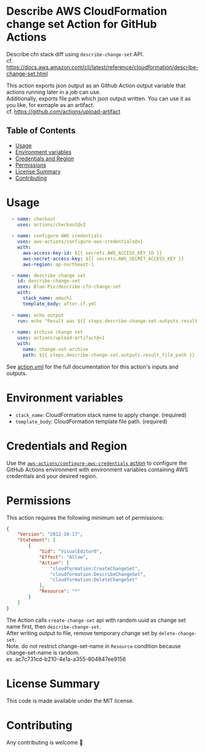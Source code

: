 # Describe AWS CloudFormation change set Action for GitHub Actions
Describe cfn stack diff using `describe-change-set` API.<br>
cf. https://docs.aws.amazon.com/cli/latest/reference/cloudformation/describe-change-set.html

This action exports json output as an Github Action output variable that actions running later in a job can use.<br>
Additionally, exports file path which json output written. You can use it as you like, for exmaple as an artifact.<br>
cf. https://github.com/actions/upload-artifact

## Table of Contents

- [Usage](#usage)
- [Environment variables](#environment-variables)
- [Credentials and Region](#credentials-and-region)
- [Permissions](#permissions)
- [License Summary](#license-summary)
- [Contributing](#contributing)

# Usage

```yaml
  - name: checkout
    uses: actions/checkout@v2
  
  - name: configure AWS credentials
    uses: aws-actions/configure-aws-credentials@v1
    with:
      aws-access-key-id: ${{ secrets.AWS_ACCESS_KEY_ID }}
      aws-secret-access-key: ${{ secrets.AWS_SECRET_ACCESS_KEY }}
      aws-region: ap-northeast-1

  - name: describe change set
    id: describe-change-set
    uses: Blue-Pix/describe-cfn-change-set
    with:
      stack_name: omochi
      template_body: after.cf.yml
  
  - name: echo output
    run: echo "Result was ${{ steps.describe-change-set.outputs.result }}"
  
  - name: archive change set
    uses: actions/upload-artifact@v1
    with:
      name: change-set-archive
      path: ${{ steps.describe-change-set.outputs.result_file_path }}
```

See [action.yml](https://github.com/Blue-Pix/describe-cfn-change-set/blob/master/action.yml) for the full documentation for this action's inputs and outputs.

# Environment variables
- `stack_name`:  CloudFormation stack name to apply change. (required)
- `template_body`:  CloudFormation template file path. (required)

# Credentials and Region
Use the [`aws-actions/configure-aws-credentials` action](https://github.com/aws-actions/configure-aws-credentials) to configure the GitHub Actions environment with environment variables containing AWS credentials and your desired region.

# Permissions
This action requires the following minimum set of permissions:

```json
{
    "Version": "2012-10-17",
    "Statement": [
        {
            "Sid": "VisualEditor0",
            "Effect": "Allow",
            "Action": [
                "cloudformation:CreateChangeSet",
                "cloudformation:DescribeChangeSet",
                "cloudformation:DeleteChangeSet"
            ],
            "Resource": "*"
        }
    ]
}
```

The Action calls `create-change-set` api with random uuid as change set name first, then `describe-change-set`.<br>
After writing output to file, remove temporary change set by `delete-change-set`.<br>
Note. do not restrict change-set-name in `Resource` condition because change-set-name is random.<br>
ex. ac7c731cd-b210-4e1a-a355-804847ee9156

# License Summary
This code is made available under the MIT license.

# Contributing
Any contributing is welcome 🎉
